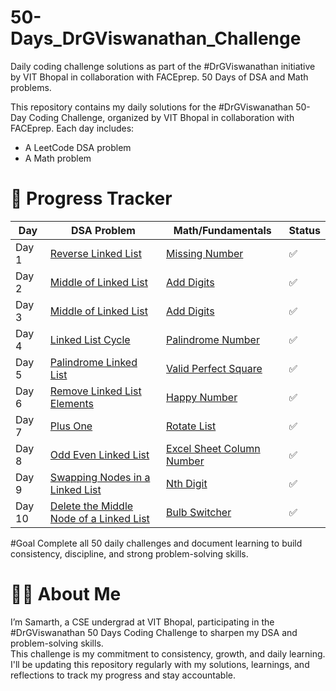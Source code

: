 # 50-Days_DrGViswanathan_Challenge
Daily coding challenge solutions as part of the #DrGViswanathan initiative by VIT Bhopal in collaboration with FACEprep. 50 Days of DSA and Math problems.

This repository contains my daily solutions for the #DrGViswanathan 50-Day Coding Challenge, organized by VIT Bhopal in collaboration with FACEprep. Each day includes:
- A LeetCode DSA problem
- A Math problem

# 📅 Progress Tracker

| Day | DSA Problem | Math/Fundamentals | Status |
|-----|-------------|-------------------|--------|
| Day 1 | [Reverse Linked List](https://leetcode.com/problems/reverse-linked-list/) | [Missing Number](https://leetcode.com/problems/missing-number/) | ✅ |
| Day 2 | [Middle of Linked List](https://leetcode.com/problems/middle-of-the-linked-list/) | [Add Digits](https://leetcode.com/problems/add-digits/) | ✅ |
| Day 3 | [Middle of Linked List](https://leetcode.com/problems/middle-of-the-linked-list/) | [Add Digits](https://leetcode.com/problems/add-digits/) | ✅ |
| Day 4 | [Linked List Cycle](https://leetcode.com/problems/linked-list-cycle/description/) | [Palindrome Number](https://leetcode.com/problems/palindrome-number/description/) | ✅ |
| Day 5 | [Palindrome Linked List](https://leetcode.com/problems/palindrome-linked-list/description/) | [Valid Perfect Square](https://leetcode.com/problems/valid-perfect-square/description/) | ✅ |
| Day 6 | [Remove Linked List Elements](https://leetcode.com/problems/remove-linked-list-elements/description/) | [Happy Number](https://leetcode.com/problems/remove-linked-list-elements/description/) | ✅ |
| Day 7 | [Plus One](https://leetcode.com/problems/plus-one/description/) | [Rotate List](https://leetcode.com/problems/rotate-list/description/) | ✅ |
| Day 8 | [Odd Even Linked List](https://leetcode.com/problems/odd-even-linked-list/description/) | [Excel Sheet Column Number](https://leetcode.com/problems/excel-sheet-column-number/description/) | ✅ |
| Day 9 | [Swapping Nodes in a Linked List](https://leetcode.com/problems/swapping-nodes-in-a-linked-list/description/) | [Nth Digit](https://leetcode.com/problems/nth-digit/description/) | ✅ |
| Day 10 | [Delete the Middle Node of a Linked List](https://leetcode.com/problems/delete-the-middle-node-of-a-linked-list/description/) | [Bulb Switcher](https://leetcode.com/problems/bulb-switcher/description/) | ✅ |

#Goal
Complete all 50 daily challenges and document learning to build consistency, discipline, and strong problem-solving skills.


# 👨‍💻 About Me  
I’m Samarth, a CSE undergrad at VIT Bhopal, participating in the #DrGViswanathan 50 Days Coding Challenge to sharpen my DSA and problem-solving skills.  
This challenge is my commitment to consistency, growth, and daily learning.  
I'll be updating this repository regularly with my solutions, learnings, and reflections to track my progress and stay accountable.
